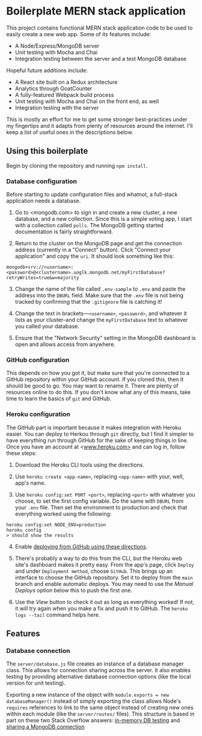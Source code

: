# Boilerplate MERN stack application

This project contains functional MERN stack application code to be used to easily create a new web app. Some of its features include:

* A Node/Express/MongoDB server
* Unit testing with Mocha and Chai
* Integration testing between the server and a test MongoDB database

Hopeful future additions include:

* A React site built on a Redux architecture
* Analytics through GoatCounter
* A fully-featured Webpack build process
* Unit testing with Mocha and Chai on the front end, as well
* Integration testing with the server

This is mostly an effort for me to get some stronger best-practices under my fingertips and it adapts from plenty of resources around the internet. I'll keep a list of useful ones in the descriptions below.

## Using this boilerplate

Begin by cloning the repository and running `npm install`.

### Database configuration

Before starting to update configuration files and whatnot, a full-stack application needs a database.

1. Go to <mongodb.com> to sign in and create a new cluster, a new database, and a new collection. Since this is a simple voting app, I start with a collection called `polls`. The MongoDB getting started documentation is fairly straightforward.

2. Return to the cluster on the MongoDB page and get the connection address (currently in a "Connect" button). Click "Connect your application" and copy the `uri`. It should look something like this:

```
mongodb+srv://<username>:<password>@<clustername>.uoglk.mongodb.net/myFirstDatabase?retryWrites=true&w=majority
```

3. Change the name of the file called `.env-sample` to `.env` and paste the address into the `DBURL` field. Make sure that the `.env` file is not being tracked by confirming that the `.gitignore` file is catching it!

4. Change the text in brackets—`<username>`, `<password>`, and whatever it lists as your cluster–and change the `myFirstDatabase` text to whatever you called your database.

5. Ensure that the "Network Security" setting in the MongoDB dashboard is open and allows access from anywhere.

### GitHub configuration

This depends on how you got it, but make sure that you're connected to a GitHub repository within your GitHub account. If you cloned this, then it should be good to go. You may want to rename it. There are plenty of resources online to do this. If you don't know what any of this means, take time to learn the basics of `git` and GitHub.

### Heroku configuration

The GitHub part is important because it makes integration with Heroku easier. You can deploy to Herkou through `git` directly, but I find it simpler to have everything run through GitHub for the sake of keeping things in line. Once you have an account at <www.heroku.com> and can log in, follow these steps:

1. Download the Heroku CLI tools using the directions.

2. Use `heroku create <app-name>`, replacing `<app-name>` with your, well, app's name.

3. Use `heroku config:set PORT <port>`, replacing `<port>` with whatever you choose, to set the first config variable. Do the same with `DBURL` from your `.env` file. Then set the environment to production and check that everything worked using the following:

```
heroku config:set NODE_ENV=production
heroku config
> should show the results
```

4. Enable [deploying from GitHub using these directions](https://devcenter.heroku.com/articles/github-integration).

5. There's probably a way to do this from the CLI, but the Heroku web site's dashboard makes it pretty easy. From the app's page, click `Deploy` and under `Deployment method`, choose `GitHub`. This brings up an interface to choose the GitHub repository. Set it to deploy from the `main` branch and enable automatic deploys. You may need to use the *Manual Deploys* option below this to push the first one. 

6. Use the *View* button to check it out as long as everything worked! If not, it will try again when you make a fix and push it to GitHub. The `heroku logs --tail` command helps here.

## Features

### Database connection

The `server/database.js` file creates an instance of a database manager class. This allows for connection sharing across the server. It also enables testing by providing alternative database connection options (like the local version for unit testing).

Exporting a new instance of the object with `module.exports = new databaseManager()` instead of simply exporting the class allows Node's `requires` references to link to the same object instead of creating new ones within each module (like the `server/routes/` files). This structure is based in part on these two Stack Overflow answers: [in-memory DB testing](https://stackoverflow.com/questions/17342144/how-to-setup-mongodb-for-integration-tests-in-nodejs#51677683) and [sharing a MongoDB connection](https://stackoverflow.com/a/55424097/14443968)

